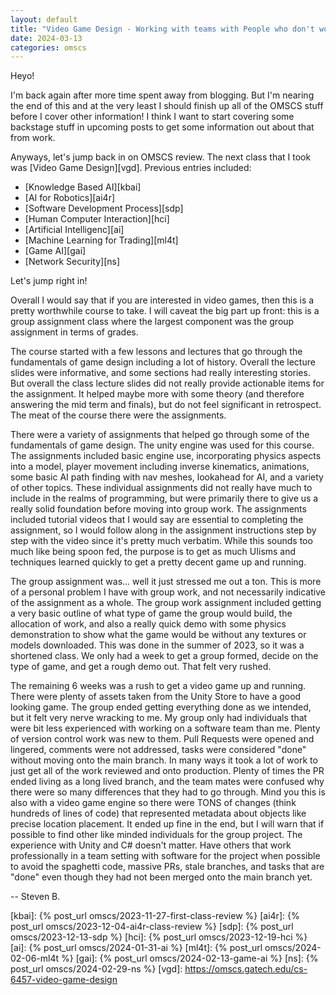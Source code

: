 ```yaml
---
layout: default
title: "Video Game Design - Working with teams with People who don't work on teams"
date: 2024-03-13
categories: omscs
---
```


Heyo!

I'm back again after more time spent away from blogging. But I'm nearing the end of this and at the very least I should finish up all of the OMSCS stuff before I cover other information! I think I want to start covering some backstage stuff in upcoming posts to get some information out about that from work.

Anyways, let's jump back in on OMSCS review. The next class that I took was [Video Game Design][vgd]. Previous entries included:
- [Knowledge Based AI][kbai]
- [AI for Robotics][ai4r]
- [Software Development Process][sdp]
- [Human Computer Interaction][hci]
- [Artificial Intelligenc][ai]
- [Machine Learning for Trading][ml4t]
- [Game AI][gai]
- [Network Security][ns]

Let's jump right in!

Overall I would say that if you are interested in video games, then this is a pretty worthwhile course to take. I will caveat the big part up front: this is a group assignment class where the largest component was the group assignment in terms of grades.

The course started with a few lessons and lectures that go through the fundamentals of game design including a lot of history. Overall the lecture slides were informative, and some sections had really interesting stories. But overall the class lecture slides did not really provide actionable items for the assignment. It helped maybe more with some theory (and therefore answering the mid term and finals), but do not feel significant in retrospect. The meat of the course there were the assignments. 

There were a variety of assignments that helped go through some of the fundamentals of game design. The unity engine was used for this course. The assignments included basic engine use, incorporating physics aspects into a model, player movement including inverse kinematics, animations, some basic AI path finding with nav meshes, lookahead for AI, and a variety of other topics. These individual assignments did not really have much to include in the realms of programming, but were primarily there to give us a really solid foundation before moving into group work. The assignments included tutorial videos that I would say are essential to completing the assignment, so I would follow along in the assignment instructions step by step with the video since it's pretty much verbatim. While this sounds too much like being spoon fed, the purpose is to get as much UIisms and techniques learned quickly to get a pretty decent game up and running.

The group assignment was... well it just stressed me out a ton. This is more of a personal problem I have with group work, and not necessarily indicative of the assignment as a whole. The group work assignment included getting a very basic outline of what type of game the group would build, the allocation of work, and also a really quick demo with some physics demonstration to show what the game would be without any textures or models downloaded. This was done in the summer of 2023, so it was a shortened class. We only had a week to get a group formed, decide on the type of game, and get a rough demo out. That felt very rushed.

The remaining 6 weeks was a rush to get a video game up and running. There were plenty of assets taken from the Unity Store to have a good looking game. The group ended getting everything done as we intended, but it felt very nerve wracking to me. My group only had individuals that were bit less experienced with working on a software team than me. Plenty of version control work was new to them. Pull Requests were opened and lingered, comments were not addressed, tasks were considered "done" without moving onto the main branch. In many ways it took a lot of work to just get all of the work reviewed and onto production. Plenty of times the PR ended living as a long lived branch, and the team mates were confused why there were so many differences that they had to go through. Mind you this is also with a video game engine so there were TONS of changes (think hundreds of lines of code) that represented metadata about objects like precise location placement. It ended up fine in the end, but I will warn that if possible to find other like minded individuals for the group project. The experience with Unity and C# doesn't matter. Have others that work professionally in a team setting with software for the project when possible to avoid the spaghetti code, massive PRs, stale branches, and tasks that are "done" even though they had not been merged onto the main branch yet.

-- Steven B.

[omscs-info]: https://omscs.gatech.edu/program-information
[kbai]: {% post_url omscs/2023-11-27-first-class-review %}
[ai4r]: {% post_url omscs/2023-12-04-ai4r-class-review %}
[sdp]: {% post_url omscs/2023-12-13-sdp %}
[hci]: {% post_url omscs/2023-12-19-hci %}
[ai]: {% post_url omscs/2024-01-31-ai %}
[ml4t]: {% post_url omscs/2024-02-06-ml4t %}
[gai]: {% post_url omscs/2024-02-13-game-ai %}
[ns]: {% post_url omscs/2024-02-29-ns %}
[vgd]: https://omscs.gatech.edu/cs-6457-video-game-design